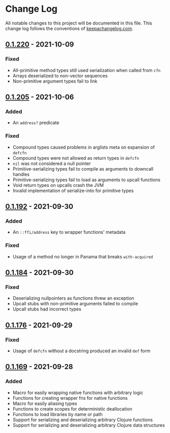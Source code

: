 # Change Log
All notable changes to this project will be documented in this file. This change log follows the conventions of [keepachangelog.com](http://keepachangelog.com/).

## [0.1.220] - 2021-10-09
### Fixed
- All-primitive method types still used serialization when called from `cfn`
- Arrays deserialized to non-vector sequences
- Non-primitive argument types fail to link

## [0.1.205] - 2021-10-06
### Added
- An `address?` predicate

### Fixed
- Compound types caused problems in arglists meta on expansion of `defcfn`
- Compound types were not allowed as return types in `defcfn`
- `nil` was not considered a null pointer
- Primitive-serializing types fail to compile as arguments to downcall handles
- Primitive-serializing types fail to load as arguments to upcall functions
- Void return types on upcalls crash the JVM
- Invalid implementation of serialize-into for primitive types

## [0.1.192] - 2021-09-30
### Added
- An `::ffi/address` key to wrapper functions' metadata

### Fixed
- Usage of a method no longer in Panama that breaks `with-acquired`

## [0.1.184] - 2021-09-30
### Fixed
- Deserializing nullpointers as functions threw an exception
- Upcall stubs with non-primitive arguments failed to compile
- Upcall stubs had incorrect types

## [0.1.176] - 2021-09-29
### Fixed
- Usage of `defcfn` without a docstring produced an invalid `def` form

## [0.1.169] - 2021-09-28
### Added
- Macro for easily wrapping native functions with arbitrary logic
- Functions for creating wrapper fns for native functions
- Macro for easily aliasing types
- Functions to create scopes for deterministic deallocation
- Functions to load libraries by name or path
- Support for serializing and deserializing arbitrary Clojure functions
- Support for serializing and deserializing arbitrary Clojure data structures

[0.1.220]: https://github.com/IGJoshua/coffi/compare/v0.1.205...v0.1.220
[0.1.205]: https://github.com/IGJoshua/coffi/compare/v0.1.192...v0.1.205
[0.1.192]: https://github.com/IGJoshua/coffi/compare/v0.1.184...v0.1.192
[0.1.184]: https://github.com/IGJoshua/coffi/compare/v0.1.176...v0.1.184
[0.1.176]: https://github.com/IGJoshua/coffi/compare/v0.1.169...v0.1.176
[0.1.169]: https://github.com/IGJoshua/coffi/compare/16f56bc31d69142ec4d2fb61b15b069d78b127ca...v0.1.169

